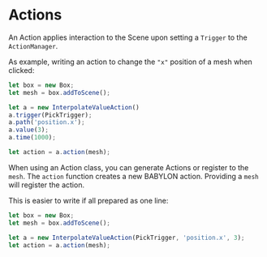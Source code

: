# Actions

An Action applies interaction to the Scene upon setting a `Trigger` to the `ActionManager`.

As example, writing an action to change the `"x"` position of a mesh when clicked:

```js
let box = new Box;
let mesh = box.addToScene();

let a = new InterpolateValueAction()
a.trigger(PickTrigger);
a.path('position.x');
a.value(3);
a.time(1000);

let action = a.action(mesh);
```

When using an Action class, you can generate Actions or register to the `mesh`. The `action` function creates a new BABYLON action. Providing a `mesh` will register the action.

This is easier to write if all prepared as one line:

```js
let box = new Box;
let mesh = box.addToScene();

let a = new InterpolateValueAction(PickTrigger, 'position.x', 3);
let action = a.action(mesh);
```
